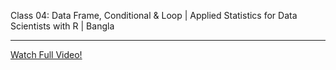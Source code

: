 Class 04: Data Frame, Conditional & Loop | Applied Statistics for Data Scientists with R | Bangla <br>

---
[Watch Full Video!](https://youtu.be/d-t-JCPxWv8)
